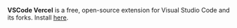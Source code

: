 **VSCode Vercel** is a free, open-source extension for Visual Studio Code and its forks. Install [here](https://marketplace.visualstudio.com/items?itemName=frenco.vscode-vercel).
